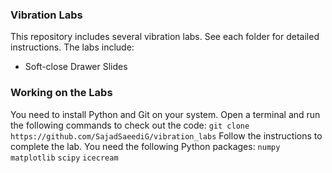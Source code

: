 ### Vibration Labs
This repository includes several vibration labs. See each folder for detailed instructions. The labs include:
* Soft-close Drawer Slides

### Working on the Labs
You need to install Python and Git on your system.
Open a terminal and run the following commands to check out the code:
`git clone https://github.com/SajadSaeediG/vibration_labs`
Follow the instructions to complete the lab.
You need the following Python packages:
`numpy`
`matplotlib`
`scipy`
`icecream`

